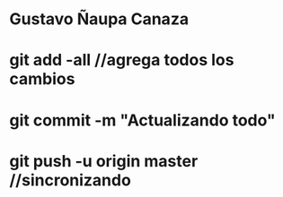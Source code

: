 # Gustavo Ñaupa Canaza

# git add -all //agrega todos los cambios
# git commit -m "Actualizando todo"
# git push -u origin master //sincronizando
